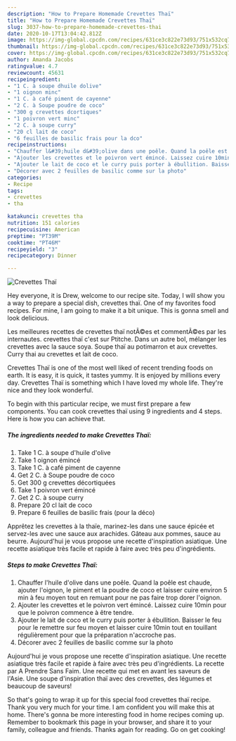 ```yaml
---
description: "How to Prepare Homemade Crevettes Thaï"
title: "How to Prepare Homemade Crevettes Thaï"
slug: 3037-how-to-prepare-homemade-crevettes-thai
date: 2020-10-17T13:04:42.812Z
image: https://img-global.cpcdn.com/recipes/631ce3c822e73d93/751x532cq70/crevettes-thai-photo-principale-de-la-recette.jpg
thumbnail: https://img-global.cpcdn.com/recipes/631ce3c822e73d93/751x532cq70/crevettes-thai-photo-principale-de-la-recette.jpg
cover: https://img-global.cpcdn.com/recipes/631ce3c822e73d93/751x532cq70/crevettes-thai-photo-principale-de-la-recette.jpg
author: Amanda Jacobs
ratingvalue: 4.7
reviewcount: 45631
recipeingredient:
- "1 C. à soupe dhuile dolive"
- "1 oignon minc"
- "1 C. à café piment de cayenne"
- "2 C. à Soupe poudre de coco"
- "300 g crevettes dcortiques"
- "1 poivron vert minc"
- "2 C. à soupe curry"
- "20 cl lait de coco"
- "6 feuilles de basilic frais pour la dco"
recipeinstructions:
- "Chauffer l&#39;huile d&#39;olive dans une poêle. Quand la poêle est chaude, ajouter l&#39;oignon, le piment et la poudre de coco et laisser cuire environ 5 min à feu moyen tout en remuant pour ne pas faire trop dorer l&#39;oignon."
- "Ajouter les crevettes et le poivron vert émincé. Laissez cuire 10min pour que le poivron commence à être tendre."
- "Ajouter le lait de coco et le curry puis porter à ébullition. Baisser le feu pour le remettre sur feu moyen et laisser cuire 10min tout en touillant régulièrement pour que la préparation n&#39;accroche pas."
- "Décorer avec 2 feuilles de basilic comme sur la photo"
categories:
- Recipe
tags:
- crevettes
- tha

katakunci: crevettes tha 
nutrition: 151 calories
recipecuisine: American
preptime: "PT39M"
cooktime: "PT46M"
recipeyield: "3"
recipecategory: Dinner

---
```



![Crevettes Thaï](https://img-global.cpcdn.com/recipes/631ce3c822e73d93/751x532cq70/crevettes-thai-photo-principale-de-la-recette.jpg)

Hey everyone, it is Drew, welcome to our recipe site. Today, I will show you a way to prepare a special dish, crevettes thaï. One of my favorites food recipes. For mine, I am going to make it a bit unique. This is gonna smell and look delicious.

Les meilleures recettes de crevettes thaï notÃ©es et commentÃ©es par les internautes. crevettes thaï c&#39;est sur Ptitche. Dans un autre bol, mélanger les crevettes avec la sauce soya. Soupe thaï au potimarron et aux crevettes. Curry thai au crevettes et lait de coco.

Crevettes Thaï is one of the most well liked of recent trending foods on earth. It is easy, it is quick, it tastes yummy. It is enjoyed by millions every day. Crevettes Thaï is something which I have loved my whole life. They're nice and they look wonderful.


To begin with this particular recipe, we must first prepare a few components. You can cook crevettes thaï using 9 ingredients and 4 steps. Here is how you can achieve that.

<!--inarticleads1-->

##### The ingredients needed to make Crevettes Thaï:

1. Take 1 C. à soupe d&#39;huile d&#39;olive
1. Take 1 oignon émincé
1. Take 1 C. à café piment de cayenne
1. Get 2 C. à Soupe poudre de coco
1. Get 300 g crevettes décortiquées
1. Take 1 poivron vert émincé
1. Get 2 C. à soupe curry
1. Prepare 20 cl lait de coco
1. Prepare 6 feuilles de basilic frais (pour la déco)


Apprêtez les crevettes à la thaïe, marinez-les dans une sauce épicée et servez-les avec une sauce aux arachides. Gâteau aux pommes, sauce au beurre. Aujourd&#39;hui je vous propose une recette d&#39;inspiration asiatique. Une recette asiatique très facile et rapide à faire avec très peu d&#39;ingrédients. 

<!--inarticleads2-->

##### Steps to make Crevettes Thaï:

1. Chauffer l&#39;huile d&#39;olive dans une poêle. Quand la poêle est chaude, ajouter l&#39;oignon, le piment et la poudre de coco et laisser cuire environ 5 min à feu moyen tout en remuant pour ne pas faire trop dorer l&#39;oignon.
1. Ajouter les crevettes et le poivron vert émincé. Laissez cuire 10min pour que le poivron commence à être tendre.
1. Ajouter le lait de coco et le curry puis porter à ébullition. Baisser le feu pour le remettre sur feu moyen et laisser cuire 10min tout en touillant régulièrement pour que la préparation n&#39;accroche pas.
1. Décorer avec 2 feuilles de basilic comme sur la photo


Aujourd&#39;hui je vous propose une recette d&#39;inspiration asiatique. Une recette asiatique très facile et rapide à faire avec très peu d&#39;ingrédients. La recette par A Prendre Sans Faim. Une recette qui met en avant les saveurs de l&#39;Asie. Une soupe d&#39;inspiration thaï avec des crevettes, des légumes et beaucoup de saveurs! 

So that's going to wrap it up for this special food crevettes thaï recipe. Thank you very much for your time. I am confident you will make this at home. There's gonna be more interesting food in home recipes coming up. Remember to bookmark this page in your browser, and share it to your family, colleague and friends. Thanks again for reading. Go on get cooking!
